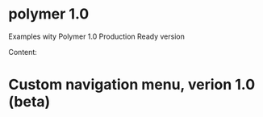 # polymer 1.0 
Examples wity Polymer 1.0 Production Ready version

Content:
# Custom navigation menu, verion 1.0 (beta)
